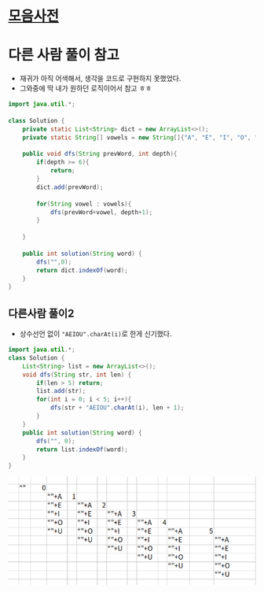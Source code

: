 
# [모음사전](https://programmers.co.kr/learn/courses/30/lessons/84512)


# 다른 사람 풀이 참고
- 재귀가 아직 어색해서, 생각을 코드로 구현하지 못했었다.
- 그와중에 딱 내가 원하던 로직이어서 참고 ㅎㅎ

```java
import java.util.*;

class Solution {
    private static List<String> dict = new ArrayList<>(); 
    private static String[] vowels = new String[]{"A", "E", "I", "O", "U"};
    
    public void dfs(String prevWord, int depth){
        if(depth >= 6){
            return;
        }
        dict.add(prevWord);
        
        for(String vowel : vowels){
            dfs(prevWord+vowel, depth+1);
        }
        
    }
    
    public int solution(String word) {
        dfs("",0);
        return dict.indexOf(word);
    }
}

```


## 다른사람 풀이2
 - 상수선언 없이 `"AEIOU".charAt(i)`로 한게 신기했다.
```java
import java.util.*;
class Solution {
    List<String> list = new ArrayList<>();
    void dfs(String str, int len) {
        if(len > 5) return;
        list.add(str);
        for(int i = 0; i < 5; i++){
            dfs(str + "AEIOU".charAt(i), len + 1);
        }
    }
    public int solution(String word) {
        dfs("", 0);
        return list.indexOf(word);
    }
}
```


![img.png](img.png)